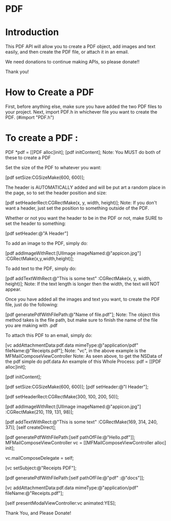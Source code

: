 PDF
===
Introduction
===
This PDF API will allow you to create a PDF object, add images and text easily, and then create the PDF file, or attach it in an email.

We need donations to continue making APIs, so please donate!!

Thank you!

How to Create a PDF
===
First, before anything else, make sure you have added the two PDF files to your project.
Next, import PDF.h in whichever file you want to create the PDF. (#import "PDF.h")

To create a PDF :
=
PDF *pdf = [[PDF alloc]init]; [pdf initContent]; Note: You MUST do both of these to create a PDF

Set the size of the PDF to whatever you want:

[pdf setSize:CGSizeMake(600, 600)];

The header is AUTOMATICALLY added and will be put art a random place in the page, so to set the header position and size:

[pdf setHeaderRect:CGRectMake(x, y, width, height)]; Note: If you don't want a header, just set the position to something outside of the PDF.

Whether or not you want the header to be in the PDF or not, make SURE to set the header to something:

[pdf setHeader:@"A Header"]

To add an image to the PDF, simply do:

[pdf addImageWithRect:[UIImage imageNamed:@"appicon.jpg"] :CGRectMake(x,y,width,height)];

To add text to the PDF, simply do:

[pdf addTextWithRect:@"This is some text" :CGRectMake(x, y, width, height)]; Note: If the text length is longer then the width, the text will NOT appear.

Once you have added all the images and text you want, to create the PDF file, just do the following:

[pdf generatePdfWithFilePath:@"Name of file.pdf"]; Note: The object this method takes is the file path, but make sure to finish the name of the file you are making with .pdf

To attach this PDF to an email, simply do:

[vc addAttachmentData:pdf.data mimeType:@"application/pdf" fileName:@"Receipts.pdf"];
Note: "vc", in the above example is the MFMailComposeViewController Note: As seen above, to get the NSData of the pdf simple do pdf.data
An example of this Whole Process:
pdf = [[PDF alloc]init];

[pdf initContent];

[pdf setSize:CGSizeMake(600, 600)]; [pdf setHeader:@"I Header"];

[pdf setHeaderRect:CGRectMake(300, 100, 200, 50)];

[pdf addImageWithRect:[UIImage imageNamed:@"appicon.jpg"] :CGRectMake(210, 119, 131, 98)];

[pdf addTextWithRect:@"This is some text" :CGRectMake(169, 314, 240, 37)]; [self createDirect];

[pdf generatePdfWithFilePath:[self pathOfFile:@"Hello.pdf"]]; MFMailComposeViewController vc = [[MFMailComposeViewController alloc] init];

vc.mailComposeDelegate = self;

[vc setSubject:@"Receipts PDF"];

[pdf generatePdfWithFilePath:[self pathOfFile:@"pdf" :@"docs"]];

[vc addAttachmentData:pdf.data mimeType:@"application/pdf" fileName:@"Receipts.pdf"];

[self presentModalViewController:vc animated:YES];

Thank You, and Please Donate!